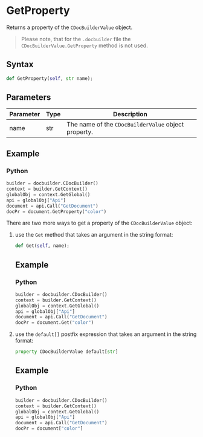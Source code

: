 # GetProperty

Returns a property of the `CDocBuilderValue` object.

> Please note, that for the `.docbuilder` file the `CDocBuilderValue.GetProperty` method is not used.

## Syntax

```py
def GetProperty(self, str name);
```

## Parameters

| Parameter | Type | Description                                         |
| --------- | ---- | --------------------------------------------------- |
| name      | str  | The name of the `CDocBuilderValue` object property. |

## Example

### Python

``` py
builder = docbuilder.CDocBuilder()
context = builder.GetContext()
globalObj = context.GetGlobal()
api = globalObj["Api"]
document = api.Call("GetDocument")
docPr = document.GetProperty("color")
```

There are two more ways to get a property of the `CDocBuilderValue` object:

1. use the `Get` method that takes an argument in the string format:

   ``` py
   def Get(self, name);
   ```

   ## Example

   ### Python

   ``` py
   builder = docbuilder.CDocBuilder()
   context = builder.GetContext()
   globalObj = context.GetGlobal()
   api = globalObj["Api"]
   document = api.Call("GetDocument")
   docPr = document.Get("color")
   ```

2. use the `default[]` postfix expression that takes an argument in the string format:

   ``` py
   property CDocBuilderValue default[str]
   ```

   ## Example

   ### Python

   ``` py
   builder = docbuilder.CDocBuilder()
   context = builder.GetContext()
   globalObj = context.GetGlobal()
   api = globalObj["Api"]
   document = api.Call("GetDocument")
   docPr = document["color"]
   ```
